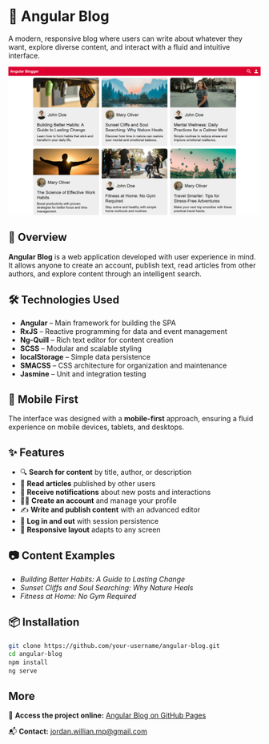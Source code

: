 # 📝 Angular Blog

A modern, responsive blog where users can write about whatever they want, explore diverse content, and interact with a fluid and intuitive interface.

<p align="center">
<img src="screen/home.png" alt="Angular Blog Home Screen" width="600">
</p>

## 🚀 Overview

**Angular Blog** is a web application developed with user experience in mind. It allows anyone to create an account, publish text, read articles from other authors, and explore content through an intelligent search.

## 🛠️ Technologies Used

- **Angular** – Main framework for building the SPA
- **RxJS** – Reactive programming for data and event management
- **Ng-Quill** – Rich text editor for content creation
- **SCSS** – Modular and scalable styling
- **localStorage** – Simple data persistence
- **SMACSS** – CSS architecture for organization and maintenance
- **Jasmine** – Unit and integration testing

## 📱 Mobile First

The interface was designed with a **mobile-first** approach, ensuring a fluid experience on mobile devices, tablets, and desktops.

## ✨ Features

- 🔍 **Search for content** by title, author, or description
- 📖 **Read articles** published by other users
- 🔔 **Receive notifications** about new posts and interactions
- 🧑‍💻 **Create an account** and manage your profile
- ✍️ **Write and publish content** with an advanced editor
- 🔐 **Log in and out** with session persistence
- 📱 **Responsive layout** adapts to any screen

## 📷 Content Examples

- *Building Better Habits: A Guide to Lasting Change*
- *Sunset Cliffs and Soul Searching: Why Nature Heals*
- *Fitness at Home: No Gym Required*

## 📦 Installation

```bash
git clone https://github.com/your-username/angular-blog.git
cd angular-blog
npm install
ng serve
```

## More

🔗 **Access the project online:** [Angular Blog on GitHub Pages](https://jordan-will.github.io/angular-blog/)

📬 **Contact:** [jordan.willian.mp@gmail.com](mailto:jordan.willian.mp@gmail.com)